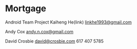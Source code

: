 # Mortgage
Android Team Project
Kaiheng He(link)
linkhe1993@gmail.com

Andy Cox
andy.n.cox@gmail.com

David Crosbie
david@crosbie.com
617 407 5785
